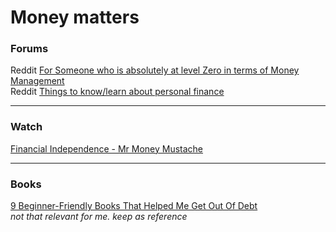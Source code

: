 # Money matters

### Forums
Reddit [For Someone who is absolutely at level Zero in terms of Money Management](https://www.reddit.com/r/IndiaInvestments/comments/9ltgni/for_someone_who_is_absolutely_at_level_zero_in/)  
Reddit [Things to know/learn about personal finance](https://www.reddit.com/r/IndiaInvestments/comments/hm07ba/things_to_knowlearn_about_personal_finance_before/)

----
### Watch
[Financial Independence - Mr Money Mustache](https://vimeo.com/183016901)

----
### Books

[9 Beginner-Friendly Books That Helped Me Get Out Of Debt](https://www.buzzfeednews.com/article/rachelkramerbussel/personal-finance-books-to-help-get-out-of-debt)  
*not that relevant for me. keep as reference* 